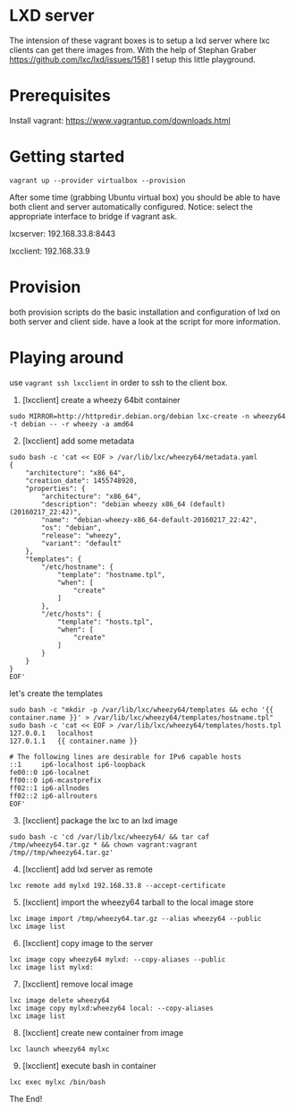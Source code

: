 # LXD server

The intension of these vagrant boxes is to setup a lxd server where lxc clients can get there images from.
With the help of Stephan Graber https://github.com/lxc/lxd/issues/1581 I setup this little playground.

# Prerequisites

Install vagrant: https://www.vagrantup.com/downloads.html

# Getting started

`vagrant up --provider virtualbox --provision`

After some time (grabbing Ubuntu virtual box) you should be able to have both client and server automatically configured.
Notice: select the appropriate interface to bridge if vagrant ask. 

lxcserver:
192.168.33.8:8443

lxcclient:
192.168.33.9

# Provision

both provision scripts do the basic installation and configuration of lxd on both server and client side.
have a look at the script for more information.

# Playing around

use `vagrant ssh lxcclient` in order to ssh to the client box.

1. [lxcclient] create a wheezy 64bit container

`sudo MIRROR=http://httpredir.debian.org/debian lxc-create -n wheezy64 -t debian -- -r wheezy -a amd64`

2. [lxcclient] add some metadata

```
sudo bash -c 'cat << EOF > /var/lib/lxc/wheezy64/metadata.yaml
{
    "architecture": "x86_64",
    "creation_date": 1455748920,
    "properties": {
        "architecture": "x86_64",
        "description": "debian wheezy x86_64 (default) (20160217_22:42)",
        "name": "debian-wheezy-x86_64-default-20160217_22:42",
        "os": "debian",
        "release": "wheezy",
        "variant": "default"
    },
    "templates": {
        "/etc/hostname": {
            "template": "hostname.tpl",
            "when": [
                "create"
            ]
        },
        "/etc/hosts": {
            "template": "hosts.tpl",
            "when": [
                "create"
            ]
        }
    }
}
EOF'
```

let's create the templates

```
sudo bash -c "mkdir -p /var/lib/lxc/wheezy64/templates && echo '{{ container.name }}' > /var/lib/lxc/wheezy64/templates/hostname.tpl"
sudo bash -c 'cat << EOF > /var/lib/lxc/wheezy64/templates/hosts.tpl
127.0.0.1   localhost
127.0.1.1   {{ container.name }}

# The following lines are desirable for IPv6 capable hosts
::1     ip6-localhost ip6-loopback
fe00::0 ip6-localnet
ff00::0 ip6-mcastprefix
ff02::1 ip6-allnodes
ff02::2 ip6-allrouters
EOF'
```

3. [lxcclient] package the lxc to an lxd image

```
sudo bash -c 'cd /var/lib/lxc/wheezy64/ && tar caf /tmp/wheezy64.tar.gz * && chown vagrant:vagrant /tmp//tmp/wheezy64.tar.gz'
```

4. [lxcclient] add lxd server as remote

```
lxc remote add mylxd 192.168.33.8 --accept-certificate
```

5. [lxcclient] import the wheezy64 tarball to the local image store

```
lxc image import /tmp/wheezy64.tar.gz --alias wheezy64 --public
lxc image list
```

6. [lxcclient] copy image to the server

```
lxc image copy wheezy64 mylxd: --copy-aliases --public
lxc image list mylxd:
```

7. [lxcclient] remove local image

```
lxc image delete wheezy64
lxc image copy mylxd:wheezy64 local: --copy-aliases
lxc image list
```

8. [lxcclient] create new container from image

```
lxc launch wheezy64 mylxc
```

9. [lxcclient] execute bash in container

```
lxc exec mylxc /bin/bash
```

The End!
